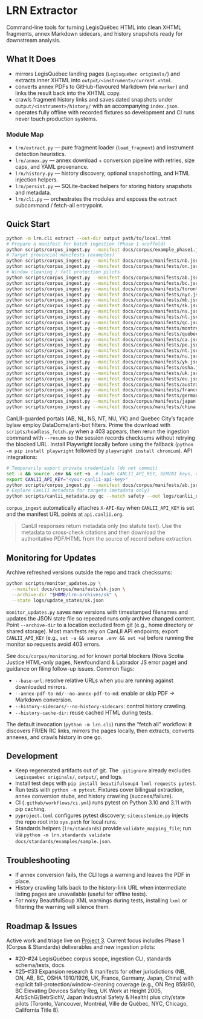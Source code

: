 # LRN Extractor

Command-line tools for turning LegisQuébec HTML into clean XHTML fragments, annex Markdown sidecars, and history snapshots ready for downstream analysis.

## What It Does
- mirrors LegisQuébec landing pages (`Legisquebec originals/`) and extracts inner XHTML into `output/<instrument>/current.xhtml`.
- converts annex PDFs to GitHub-flavoured Markdown (via `marker`) and links the result back into the XHTML copy.
- crawls fragment history links and saves dated snapshots under `output/<instrument>/history/` with an accompanying `index.json`.
- operates fully offline with recorded fixtures so development and CI runs never touch production systems.

### Module Map
- `lrn/extract.py` — pure fragment loader (`load_fragment`) and instrument detection heuristics.
- `lrn/annex.py` — annex download + conversion pipeline with retries, size caps, and YAML provenance.
- `lrn/history.py` — history discovery, optional snapshotting, and HTML injection helpers.
- `lrn/persist.py` — SQLite-backed helpers for storing history snapshots and metadata.
- `lrn/cli.py` — orchestrates the modules and exposes the `extract` subcommand / fetch-all entrypoint.

## Quick Start
```bash
python -m lrn.cli extract --out-dir output path/to/local.html
# Prepare a manifest for batch ingestion (Phase 1 scaffold)
python scripts/corpus_ingest.py --manifest docs/corpus/example_phase1.json --out-dir logs/ingestion/demo
# Target provincial manifests (examples)
python scripts/corpus_ingest.py --manifest docs/corpus/manifests/nb.json --out-dir output_nb --log-dir logs/ingestion
python scripts/corpus_ingest.py --manifest docs/corpus/manifests/on.json --out-dir output_on --log-dir logs/ingestion --retries 2
# Window cleaning / fall protection pilots
python scripts/corpus_ingest.py --manifest docs/corpus/manifests/ab.json --out-dir output_ab --log-dir logs/ingestion
python scripts/corpus_ingest.py --manifest docs/corpus/manifests/bc.json --out-dir output_bc --log-dir logs/ingestion
python scripts/corpus_ingest.py --manifest docs/corpus/manifests/toronto.json --out-dir output_toronto --log-dir logs/ingestion
python scripts/corpus_ingest.py --manifest docs/corpus/manifests/nyc.json --out-dir output_nyc --log-dir logs/ingestion
python scripts/corpus_ingest.py --manifest docs/corpus/manifests/mb.json --out-dir output_mb --log-dir logs/ingestion
python scripts/corpus_ingest.py --manifest docs/corpus/manifests/sk.json --out-dir output_sk --log-dir logs/ingestion
python scripts/corpus_ingest.py --manifest docs/corpus/manifests/ns.json --out-dir output_ns --log-dir logs/ingestion
python scripts/corpus_ingest.py --manifest docs/corpus/manifests/nl.json --out-dir output_nl --log-dir logs/ingestion
python scripts/corpus_ingest.py --manifest docs/corpus/manifests/qc.json --out-dir output_qc --log-dir logs/ingestion
python scripts/corpus_ingest.py --manifest docs/corpus/manifests/montreal.json --out-dir output_montreal --log-dir logs/ingestion
python scripts/corpus_ingest.py --manifest docs/corpus/manifests/quebec_city.json --out-dir output_quebec_city --log-dir logs/ingestion --resume
python scripts/corpus_ingest.py --manifest docs/corpus/manifests/ca.json --out-dir output_ca --log-dir logs/ingestion
python scripts/corpus_ingest.py --manifest docs/corpus/manifests/pe.json --out-dir output_pe --log-dir logs/ingestion
python scripts/corpus_ingest.py --manifest docs/corpus/manifests/nt.json --out-dir output_nt --log-dir logs/ingestion
python scripts/corpus_ingest.py --manifest docs/corpus/manifests/nu.json --out-dir output_nu --log-dir logs/ingestion
python scripts/corpus_ingest.py --manifest docs/corpus/manifests/yk.json --out-dir output_yk --log-dir logs/ingestion
python scripts/corpus_ingest.py --manifest docs/corpus/manifests/osha.json --out-dir output_osha --log-dir logs/ingestion
python scripts/corpus_ingest.py --manifest docs/corpus/manifests/uk.json --out-dir output_uk --log-dir logs/ingestion
python scripts/corpus_ingest.py --manifest docs/corpus/manifests/eu.json --out-dir output_eu --log-dir logs/ingestion
python scripts/corpus_ingest.py --manifest docs/corpus/manifests/australia.json --out-dir output_au --log-dir logs/ingestion
python scripts/corpus_ingest.py --manifest docs/corpus/manifests/france.json --out-dir output_fr --log-dir logs/ingestion --resume
python scripts/corpus_ingest.py --manifest docs/corpus/manifests/germany.json --out-dir output_de --log-dir logs/ingestion
python scripts/corpus_ingest.py --manifest docs/corpus/manifests/japan.json --out-dir output_jp --log-dir logs/ingestion --resume
python scripts/corpus_ingest.py --manifest docs/corpus/manifests/china.json --out-dir output_cn --log-dir logs/ingestion --resume
```
CanLII-guarded portals (AB, NL, NS, NT, NU, YK) and Quebec City’s façade bylaw
employ DataDome/anti-bot filters. Prime the download with
`scripts/headless_fetch.py` when a 403 appears, then rerun the ingestion command
with `--resume` so the session records checksums without retrying the blocked
URL. Install Playwright locally before using the fallback (`python -m pip install
playwright` followed by `playwright install chromium`).
API integrations:

```bash
# Temporarily export private credentials (do not commit)
set -a && source .env && set +a  # loads CANLII_API_KEY, GEMINI keys, etc.
export CANLII_API_KEY="<your-canlii-api-key>"
python scripts/corpus_ingest.py --manifest docs/corpus/manifests/ab.json --out-dir output_ab --log-dir logs/ingestion --resume
# Explore CanLII metadata for targets (metadata only)
python scripts/canlii_metadata.py qc --match safety --out logs/canlii_qc.json
```
`corpus_ingest` automatically attaches `X-API-Key` when `CANLII_API_KEY` is set and the manifest URL points at `api.canlii.org`.

> CanLII responses return metadata only (no statute text). Use the metadata to cross-check citations and then download the authoritative PDF/HTML from the source of record before extraction.

## Monitoring for Updates
Archive refreshed versions outside the repo and track checksums:

```bash
python scripts/monitor_updates.py \
  --manifest docs/corpus/manifests/sk.json \
  --archive-dir "$HOME/lrn-archives/sk" \
  --state logs/update_states/sk.json
```

`monitor_updates.py` saves new versions with timestamped filenames and updates the JSON state file so repeated runs only archive changed content. Point `--archive-dir` to a location excluded from git (e.g., home directory or shared storage).
Most manifests rely on CanLII API endpoints; export `CANLII_API_KEY` (e.g.,
`set -a && source .env && set +a`) before running the monitor so requests avoid
403 errors.

See `docs/corpus/monitoring.md` for known portal blockers (Nova Scotia Justice HTML-only pages, Newfoundland & Labrador JS error page) and guidance on filing follow-up issues.
Common flags:
- `--base-url`: resolve relative URLs when you are running against downloaded mirrors.
- `--annex-pdf-to-md/--no-annex-pdf-to-md`: enable or skip PDF → Markdown conversion.
- `--history-sidecars/--no-history-sidecars`: control history crawling.
- `--history-cache-dir`: reuse cached HTML during tests.

The default invocation (`python -m lrn.cli`) runs the “fetch all” workflow: it discovers FR/EN RC links, mirrors the pages locally, then extracts, converts annexes, and crawls history in one go.

## Development
- Keep regenerated artifacts out of git. The `.gitignore` already excludes `Legisquebec originals/`, `output/`, and logs.
- Install test deps with `pip install beautifulsoup4 lxml requests pytest`.
- Run tests with `python -m pytest`. Fixtures cover bilingual extraction, annex conversion stubs, and history crawling (success/failure).
- CI (`.github/workflows/ci.yml`) runs pytest on Python 3.10 and 3.11 with pip caching.
- `pyproject.toml` configures pytest discovery; `sitecustomize.py` injects the repo root into `sys.path` for local runs.
- Standards helpers (`lrn/standards`) provide `validate_mapping_file`; run via `python -m lrn.standards validate docs/standards/examples/sample.json`.

## Troubleshooting
- If annex conversion fails, the CLI logs a warning and leaves the PDF in place.
- History crawling falls back to the history-link URL when intermediate listing pages are unavailable (useful for offline tests).
- For noisy BeautifulSoup XML warnings during tests, installing `lxml` or filtering the warning will silence them.

## Roadmap & Issues
Active work and triage live on [Project 3](https://github.com/users/g0udurix/projects/3). Current focus includes Phase 1 (Corpus & Standards) deliverables and new ingestion pilots:

- #20–#24 LegisQuébec corpus scope, ingestion CLI, standards schema/tests, docs.
- #25–#33 Expansion research & manifests for other jurisdictions (NB, ON, AB, BC, OSHA 1910/1926, UK, France, Germany, Japan, China) with explicit fall-protection/window-cleaning coverage (e.g., ON Reg 859/90, BC Elevating Devices Safety Reg, UK Work at Height 2005, ArbSchG/BetrSichV, Japan Industrial Safety & Health) plus city/state pilots (Toronto, Vancouver, Montréal, Ville de Québec, NYC, Chicago, California Title 8).
